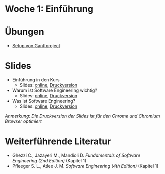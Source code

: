 # Woche 1: Einführung


# Übungen

* [Setup von Ganttproject](./exercises/ganttproject-setup.html)

# Slides 

* Einführung in den Kurs 
    * Slides: [online](./slides/admin.html), [Druckversion](./slides/admin.html?print-pdf)
* Warum ist Software Engineering wichtig? 
    * Slides: [online](./slides/why-software-engineering.html), [Druckversion](./slides/why-software-engineering.html?print-pdf)
* Was ist Software Engineering? 
    * Slides: [online](./slides/what-is-software-engineering.html), [Druckversion](./slides/what-is-software-engineering.html?print-pdf)

*Anmerkung: Die Druckversion der Slides ist für den Chrome und Chromium Browser optimiert*

# Weiterführende Literatur
* Ghezzi C., Jazayeri M., Mandioli D. *Fundamentals of Software Engineering (2nd Edition)* (Kapitel 1)
* Pfleeger S. L., Atlee J. M. *Software Engineering (4th Edition)* (Kapitel 1)

